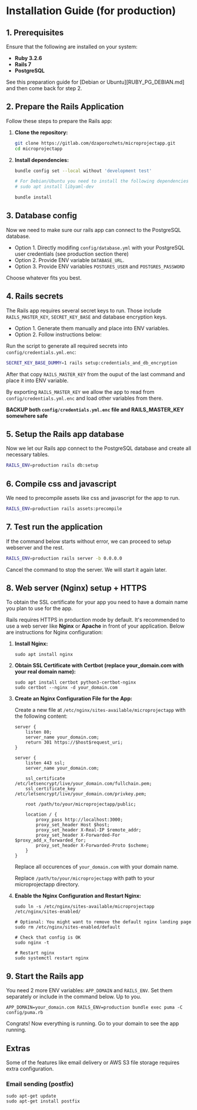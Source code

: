 # Installation Guide (for production)

## 1. Prerequisites

Ensure that the following are installed on your system:

- **Ruby 3.2.6**
- **Rails 7**
- **PostgreSQL**

See this preparation guide for [Debian or Ubuntu][RUBY_PG_DEBIAN.md] and then come back for step 2.

## 2. Prepare the Rails Application

Follow these steps to prepare the Rails app:

1. **Clone the repository:**
    ```sh
    git clone https://gitlab.com/dzaporozhets/microprojectapp.git
    cd microprojectapp
    ```

2. **Install dependencies:**
    ```sh
    bundle config set --local without 'development test'

    # For Debian/Ubuntu you need to install the following dependencies before bundle install:
    # sudo apt install libyaml-dev

    bundle install
    ```

## 3. Database config

Now we need to make sure our rails app can connect to the PostgreSQL database.

* Option 1. Directly modifing `config/database.yml` with your PostgreSQL user credentials (see production section there)
* Option 2. Provide ENV variable `DATABASE_URL`.
* Option 3. Provide ENV variables `POSTGRES_USER` and `POSTGRES_PASSWORD`

Choose whatever fits you best.

## 4. Rails secrets

The Rails app requires several secret keys to run. Those include `RAILS_MASTER_KEY`, `SECRET_KEY_BASE` and database encryption keys.


* Option 1. Generate them manually and place into ENV variables.
* Option 2. Follow instructions below:

Run the script to generate all required secrets into `config/credentials.yml.enc`:

```sh
SECRET_KEY_BASE_DUMMY=1 rails setup:credentials_and_db_encryption
```

After that copy `RAILS_MASTER_KEY` from the ouput of the last command and place it into ENV variable.

By exporting `RAILS_MASTER_KEY` we allow the app to read from `config/credentials.yml.enc` and load other variables from there.

**BACKUP both `config/credentials.yml.enc` file and RAILS_MASTER_KEY somewhere safe**

## 5. Setup the Rails app database

Now we let our Rails app connect to the PostgreSQL database and create all necessary tables.

```sh
RAILS_ENV=production rails db:setup
```

## 6. Compile css and javascript

We need to precompile assets like css and javascript for the app to run.

```sh
RAILS_ENV=production rails assets:precompile
```

## 7. Test run the application

If the command below starts without error, we can proceed to setup webserver and the rest.

```sh
RAILS_ENV=production rails server -b 0.0.0.0
```

Cancel the command to stop the server. We will start it again later.


## 8. Web server (Nginx) setup + HTTPS

To obtain the SSL certificate for your app you need to have a domain name you plan to use for the app.

Rails requires HTTPS in production mode by default. It's recommended to use a web server like **Nginx** or **Apache** in front of your application. Below are instructions for Nginx configuration:

1. **Install Nginx:**

    ```
    sudo apt install nginx
    ```

2. **Obtain SSL Certificate with Certbot (replace your_domain.com with your real domain name):**

    ```
    sudo apt install certbot python3-certbot-nginx
    sudo certbot --nginx -d your_domain.com
    ```

3. **Create an Nginx Configuration File for the App:**

   Create a new file at `/etc/nginx/sites-available/microprojectapp` with the following content:

    ```
    server {
        listen 80;
        server_name your_domain.com;
        return 301 https://$host$request_uri;
    }

    server {
        listen 443 ssl;
        server_name your_domain.com;

        ssl_certificate /etc/letsencrypt/live/your_domain.com/fullchain.pem;
        ssl_certificate_key /etc/letsencrypt/live/your_domain.com/privkey.pem;

        root /path/to/your/microprojectapp/public;

        location / {
            proxy_pass http://localhost:3000;
            proxy_set_header Host $host;
            proxy_set_header X-Real-IP $remote_addr;
            proxy_set_header X-Forwarded-For $proxy_add_x_forwarded_for;
            proxy_set_header X-Forwarded-Proto $scheme;
        }
    }
    ```

    Replace all occurences of `your_domain.com` with your domain name.

    Replace `/path/to/your/microprojectapp` with path to your microprojectapp directory.

4. **Enable the Nginx Configuration and Restart Nginx:**

    ```
    sudo ln -s /etc/nginx/sites-available/microprojectapp /etc/nginx/sites-enabled/

    # Optional: You might want to remove the default nginx landing page
    sudo rm /etc/nginx/sites-enabled/default

    # Check that config is OK
    sudo nginx -t

    # Restart nginx
    sudo systemctl restart nginx
    ```

## 9. Start the Rails app


You need 2 more ENV variables: `APP_DOMAIN` and `RAILS_ENV`. Set them separately or include in the command below. Up to you.

```
APP_DOMAIN=your_domain.com RAILS_ENV=production bundle exec puma -C config/puma.rb
```

Congrats! Now everything is running. Go to your domain to see the app running.


## Extras

Some of the features like email delivery or AWS S3 file storage requires extra configuration.

### Email sending (postfix)

```
sudo apt-get update
sudo apt-get install postfix
```
